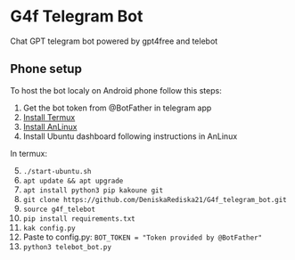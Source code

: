 # G4f Telegram Bot

Chat GPT telegram bot powered by gpt4free and telebot

## Phone setup

To host the bot localy on Android phone follow this steps:

 1) Get the bot token from @BotFather in telegram app
 2) [Install Termux](https://f-droid.org/packages/com.termux/)
 3) [Install AnLinux](https://f-droid.org/packages/exa.lnx.a/)
 4) Install Ubuntu dashboard following instructions in AnLinux

 In termux:

 5) ```./start-ubuntu.sh```
 6) ```apt update && apt upgrade```
 7) ```apt install python3 pip kakoune git```
 8) ```git clone https://github.com/DeniskaRediska21/G4f_telegram_bot.git```
 9) ```source g4f_telebot```
 10) ```pip install requirements.txt```
 11) ```kak config.py```
 12) Paste to config.py:  ```BOT_TOKEN = "Token provided by @BotFather"```
 13) ```python3 telebot_bot.py```
